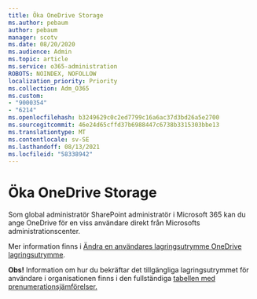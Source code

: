 ```yaml
---
title: Öka OneDrive Storage
ms.author: pebaum
author: pebaum
manager: scotv
ms.date: 08/20/2020
ms.audience: Admin
ms.topic: article
ms.service: o365-administration
ROBOTS: NOINDEX, NOFOLLOW
localization_priority: Priority
ms.collection: Adm_O365
ms.custom:
- "9000354"
- "6214"
ms.openlocfilehash: b3249629c0c2ed7799c16a6ac37d3bd26a5e2700
ms.sourcegitcommit: 46e24d65cffd37b6988447c6738b3315303bbe13
ms.translationtype: MT
ms.contentlocale: sv-SE
ms.lasthandoff: 08/13/2021
ms.locfileid: "58338942"
---
```

# <a name="increase-onedrive-storage"></a>Öka OneDrive Storage

Som global administratör SharePoint administratör i Microsoft 365 kan du ange OneDrive för en viss användare direkt från Microsofts administrationscenter.  

Mer information finns i [Ändra en användares lagringsutrymme OneDrive lagringsutrymme](https://docs.microsoft.com/onedrive/change-user-storage).

**Obs!** Information om hur du bekräftar det tillgängliga lagringsutrymmet för användare i organisationen finns i den fullständiga [tabellen med prenumerationsjämförelser.](https://go.microsoft.com/fwlink/?linkid=2139145) 